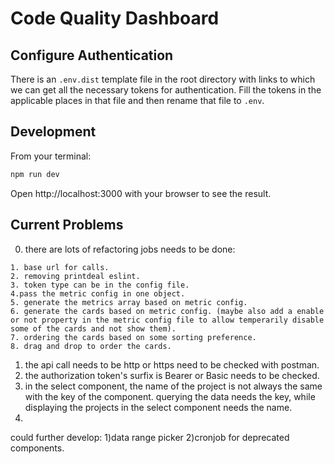 # Code Quality Dashboard

## Configure Authentication

There is an ```.env.dist``` template file in the root directory with links to which we can get all the necessary tokens for authentication. Fill the tokens in the applicable places in that file and then rename that file to ```.env```.

## Development

From your terminal:

```sh
npm run dev
```

Open http://localhost:3000 with your browser to see the result.


## Current Problems
0) there are lots of refactoring jobs needs to be done:
```
1. base url for calls.
2. removing printdeal eslint.
3. token type can be in the config file.
4.pass the metric config in one object.
5. generate the metrics array based on metric config.
6. generate the cards based on metric config. (maybe also add a enable or not property in the metric config file to allow temperarily disable some of the cards and not show them).
7. ordering the cards based on some sorting preference.
8. drag and drop to order the cards.
```
1) the api call needs to be http or https need to be checked with postman.
2) the authorization token's surfix is Bearer or Basic needs to be checked.
3) in the select component, the name of the project is not always the same with the key of the component. querying the data needs the key, while displaying the projects in the select component needs the name.
4) 


could further develop:
1)data range picker
2)cronjob for deprecated components. 

